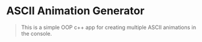 # ASCII Animation Generator
> This is a simple OOP c++ app for creating multiple ASCII animations in the console.

<p align="center">
  <img src="https://github.com/Miaad2004/ASCII-Animation-Generator/blob/main/Screenshots/gameplay.gif" width="75%" height="75% />
</p>
